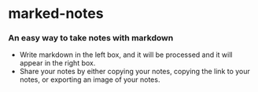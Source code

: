 # marked-notes
### An easy way to take notes with markdown

- Write markdown in the left box, and it will be processed and it will appear in the right box.
- Share your notes by either copying your notes, copying the link to your notes, or exporting an image of your notes.
